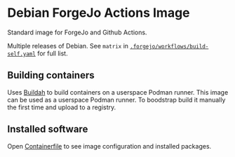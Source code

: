 # Debian ForgeJo Actions Image

Standard image for ForgeJo and Github Actions.

Multiple releases of Debian. See `matrix` in [`.forgejo/workflows/build-self.yaml`](.forgejo/workflows/build-self.yaml) for full list. 

## Building containers

Uses [Buildah](https://buildah.io/) to build containers on a userspace Podman runner. This image can be used as a userspace Podman runner. To boodstrap build it manually the first time and upload to a registry.

## Installed software

Open [Containerfile](Containerfile) to see image configuration and installed packages.
